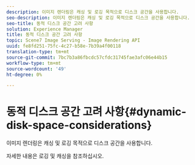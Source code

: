 ```yaml
---
description: 이미지 렌더링은 캐싱 및 로깅 목적으로 디스크 공간을 사용합니다.
seo-description: 이미지 렌더링은 캐싱 및 로깅 목적으로 디스크 공간을 사용합니다.
seo-title: 동적 디스크 공간 고려 사항
solution: Experience Manager
title: 동적 디스크 공간 고려 사항
topic: Scene7 Image Serving - Image Rendering API
uuid: fe8fd251-75fc-4c27-b58e-7b39a4f00118
translation-type: tm+mt
source-git-commit: 7bc7b3a86fbcdc57cfdc31745fae3afc06e44b15
workflow-type: tm+mt
source-wordcount: '49'
ht-degree: 0%

---
```



# 동적 디스크 공간 고려 사항{#dynamic-disk-space-considerations}

이미지 렌더링은 캐싱 및 로깅 목적으로 디스크 공간을 사용합니다.

자세한 내용은 로깅 및 캐싱을 참조하십시오.
